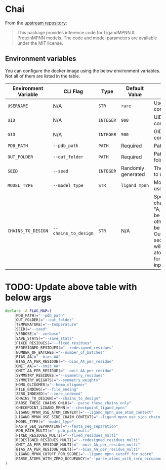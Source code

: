 # Chai

From the [upstream repository](https://github.com/dauparas/LigandMPNN):

> This package provides inference code for LigandMPNN & ProteinMPNN models. The code and model parameters are available under the MIT license.

## Environment variables

You can configure the docker image using the below environment variables. Not all of them are listed in the table.

| Environment Variable | CLI Flag             | Type      | Default Value      | Description                                                                                                                                                                    |
| -------------------- | -------------------- | --------- | ------------------ | ------------------------------------------------------------------------------------------------------------------------------------------------------------------------------ |
| `USERNAME`           | N/A                  | `STR`     | `rare`             | Username for the container                                                                                                                                                     |
| `UID`                | N/A                  | `INTEGER` | `900`              | UID for the container                                                                                                                                                          |
| `GID`                | N/A                  | `INTEGER` | `900`              | GID for the container                                                                                                                                                          |
| `PDB_PATH`           | `--pdb_path`         | `PATH`    | Required           | Path to PDB file                                                                                                                                                               |
| `OUT_FOLDER`         | `--out_folder`       | `PATH`    | Required           | Path to output folder                                                                                                                                                          |
| `SEED`               | `--seed`             | `INTEGER` | Randomly generated | The random seed to use                                                                                                                                                         |
| `MODEL_TYPE`         | `--model_type`       | `STR`     | `ligand_mpnn`      | Model type to use                                                                                                                                                              |
| `CHAINS_TO_DESIGN`   | `--chains_to_design` | `STR`     | N/A                | Specify which chains (e.g. "A,B,C") need to be redesigned, other chains will be kept fixed. Outputs in seqs/backbones will still have atoms/sequences for the whole input PDB. |

# TODO: Update above table with below args

```sh
declare -A FLAG_MAP=(
    [PDB_PATH]="--pdb_path"
    [OUT_FOLDER]="--out_folder"
    [TEMPERATURE]="--temperature"
    [SEED]="--seed"
    [VERBOSE]="--verbose"
    [SAVE_STATS]="--save_stats"
    [FIXED_RESIDUES]="--fixed_residues"
    [REDESIGNED_RESIDUES]="--redesigned_residues"
    [NUMBER_OF_BATCHES]="--number_of_batches"
    [BIAS_AA]="--bias_AA"
    [BIAS_AA_PER_RESIDUE]="--bias_AA_per_residue"
    [OMIT_AA]="--omit_AA"
    [OMIT_AA_PER_RESIDUE]="--omit_AA_per_residue"
    [SYMMETRY_RESIDUES]="--symmetry_residues"
    [SYMMETRY_WEIGHTS]="--symmetry_weights"
    [HOMO_OLIGOMER]="--homo_oligomer"
    [FILE_ENDING]="--file_ending"
    [ZERO_INDEXED]="--zero_indexed"
    [CHAINS_TO_DESIGN]="--chains_to_design"
    [PARSE_THESE_CHAINS_ONLU]="--parse_these_chains_only"
    [CHECKPOINT_LIGAND_MPNN]="--checkpoint_ligand_mpnn"
    [LIGAND_MPNN_USE_ATOM_CONTEXT]="--ligand_mpnn_use_atom_context"
    [LIGAND_MPNN_USE_SIDE_CHAIN_CONTEXT]="--ligand_mpnn_use_side_chain_context"
    [MODEL_TYPE]="--model_type"
    [FASTA_SEQ_SEPARATION]="--fasta_seq_separation"
    [PDB_PATH_MULTI]="--pdb_path_multi"
    [FIXED_RESIDUES_MULTI]="--fixed_residues_multi"
    [REDESIGNED_RESIDUES_MULTI]="--redesigned_residues_multi"
    [OMIT_AA_PER_RESIDUE_MULTI]="--omit_AA_per_residue_multi"
    [BIAS_AA_PER_RESIDUE_MULTI]="--bias_AA_per_residue_multi"
    [LIGAND_MPNN_CUTOFF_FOR_SCORE]="--ligand_mpnn_cutoff_for_score"
    [PARSE_ATOMS_WITH_ZERO_OCCUPANCY]="--parse_atoms_with_zero_occupancy"
)
```

<!--
    [SEED]="--seed"
    [PDB_PATH]="--pdb_path"
    [OUT_FOLDER]="--out_folder"
    [MODEL_TYPE]="--model_type"
    [CHAINS_TO_DESIGN]="--chains_to_design"
    [LIGAND_MPNN_USE_ATOM_CONTEXT]="--ligand_mpnn_use_atom_context"
    [FILE_ENDING]="--file_ending"
    [NUMBER_OF_BATCHES]="--number_of_batches"
    [ZERO_INDEXED]="--zero_indexed"
    [HOMO_OLIGOMER]="--homo_oligomer"
    [FIXED_RESIDUES]="--fixed_residues"
    [SYMMETRY_RESIDUES]="--symmetry_residues"
    [SYMMETRY_WEIGHTS]="--symmetry_weights"
    [VERBOSE]="--verbose"
-->
